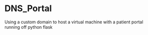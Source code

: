 # DNS_Portal
Using a custom domain to host a virtual machine with a patient portal running off python flask
